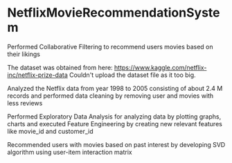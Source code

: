 # NetflixMovieRecommendationSystem
Performed Collaborative Filtering to recommend users movies based on their likings

The dataset was obtained from here: https://www.kaggle.com/netflix-inc/netflix-prize-data
Couldn't upload the dataset file as it too big.

Analyzed the Netflix data from year 1998 to 2005 consisting of about 2.4 M records and performed data cleaning by removing user and movies with less reviews 

Performed Exploratory Data Analysis for analyzing data by plotting graphs, charts and executed Feature Engineering by creating new relevant features like movie_id and customer_id

Recommended users with movies based on past interest by developing SVD algorithm using user-item interaction matrix


